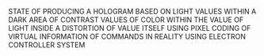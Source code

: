 STATE OF PRODUCING A HOLOGRAM BASED ON LIGHT VALUES WITHIN A DARK AREA OF CONTRAST VALUES OF COLOR WITHIN THE VALUE OF LIGHT INSIDE A DISTORTION OF VALUE ITSELF USING PIXEL CODING OF VIRTUAL INFORMATION OF COMMANDS IN REALITY USING ELECTRON CONTROLLER SYSTEM
